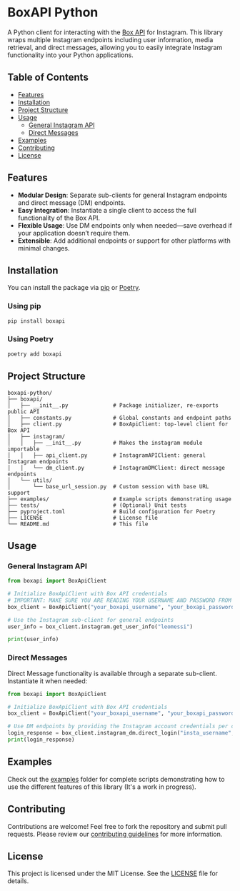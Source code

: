 # BoxAPI Python

A Python client for interacting with the [Box API](https://boxapi.ir) for Instagram. This library wraps multiple Instagram endpoints including user information, media retrieval, and direct messages, allowing you to easily integrate Instagram functionality into your Python applications.

## Table of Contents

- [Features](#features)
- [Installation](#installation)
- [Project Structure](#project-structure)
- [Usage](#usage)
  - [General Instagram API](#general-instagram-api)
  - [Direct Messages](#direct-messages)
- [Examples](#examples)
- [Contributing](#contributing)
- [License](#license)

## Features

- **Modular Design**: Separate sub-clients for general Instagram endpoints and direct message (DM) endpoints.
- **Easy Integration**: Instantiate a single client to access the full functionality of the Box API.
- **Flexible Usage**: Use DM endpoints only when needed—save overhead if your application doesn’t require them.
- **Extensible**: Add additional endpoints or support for other platforms with minimal changes.

## Installation

You can install the package via [pip](https://pypi.org/project/pip/) or [Poetry](https://python-poetry.org/).

### Using pip

```bash
pip install boxapi
```

### Using Poetry

```bash
poetry add boxapi
```

## Project Structure

```
boxapi-python/
├── boxapi/
│   ├── __init__.py              # Package initializer, re-exports public API
│   ├── constants.py             # Global constants and endpoint paths
│   ├── client.py                # BoxApiClient: top-level client for Box API
│   ├── instagram/
│   │   ├── __init__.py          # Makes the instagram module importable
│   │   ├── api_client.py        # InstagramAPIClient: general Instagram endpoints
│   │   └── dm_client.py         # InstagramDMClient: direct message endpoints
│   └── utils/
│       └── base_url_session.py  # Custom session with base URL support
├── examples/                    # Example scripts demonstrating usage
├── tests/                       # (Optional) Unit tests
├── pyproject.toml               # Build configuration for Poetry
├── LICENSE                      # License file
└── README.md                    # This file
```

## Usage

### General Instagram API

```python
from boxapi import BoxApiClient

# Initialize BoxApiClient with Box API credentials
# IMPORTANT: MAKE SURE YOU ARE READING YOUR USERNAME AND PASSWORD FROM ENVIRONMENT VARIABLES
box_client = BoxApiClient("your_boxapi_username", "your_boxapi_password")

# Use the Instagram sub-client for general endpoints
user_info = box_client.instagram.get_user_info("leomessi")

print(user_info)
```

### Direct Messages

Direct Message functionality is available through a separate sub-client. Instantiate it when needed:

```python
from boxapi import BoxApiClient

# Initialize BoxApiClient with Box API credentials
box_client = BoxApiClient("your_boxapi_username", "your_boxapi_password")

# Use DM endpoints by providing the Instagram account credentials per call
login_response = box_client.instagram_dm.direct_login("insta_username", "insta_password")
print(login_response)
```

## Examples

Check out the [examples](./examples) folder for complete scripts demonstrating how to use the different features of this library (It's a work in progress).

## Contributing

Contributions are welcome! Feel free to fork the repository and submit pull requests. Please review our [contributing guidelines](CONTRIBUTING.md) for more information.

## License

This project is licensed under the MIT License. See the [LICENSE](LICENSE) file for details.
```
